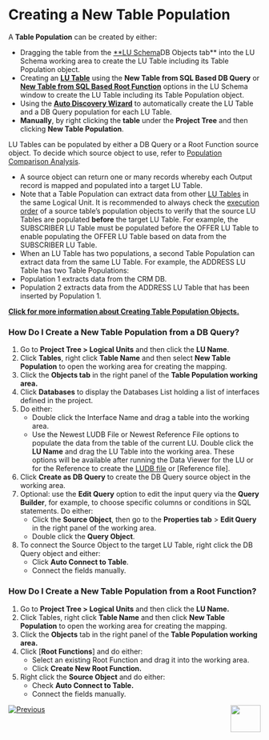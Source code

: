 # Creating a New Table Population

A **Table Population** can be created by either:
*	Dragging the table from the [**LU Schema](https://github.com/k2view-academy/K2View-Academy/blob/master/articles/03_logical_units/09_add_table_to_a_schema.md)DB Objects tab** into the LU Schema working area to create the LU Table including its Table Population object.
*	Creating an [**LU Table**](https://github.com/k2view-academy/K2View-Academy/blob/master/articles/06_LU_tables/01_LU_tables_overview.md) using the **New Table from SQL Based DB Query** or [**New Table from SQL Based Root Function**](https://github.com/k2view-academy/K2View-Academy/blob/master/articles/03_logical_units/09_add_table_to_a_schema.md) options  in the LU Schema window to create the LU Table including its Table Population object.
*	Using the [**Auto Discovery Wizard**](https://github.com/k2view-academy/K2View-Academy/blob/master/articles/03_logical_units/06_auto_discovery_wizard.md) to  automatically create the LU Table and a DB Query population for each LU Table.
*	**Manually**, by right clicking the **table** under the **Project Tree** and then clicking **New Table Population**. 

LU Tables can be populated by either a DB Query or a Root Function source object. To decide which source object to use, refer to [Population Comparison Analysis](https://github.com/k2view-academy/K2View-Academy/blob/master/articles/07_table_population/02_source_object_types.md). 
*	A source object can return one or many records whereby each Output record is mapped and populated into a target LU Table. 
*	Note that a Table Population can extract data from other [LU Tables](https://github.com/k2view-academy/K2View-Academy/blob/master/articles/06_LU_tables/01_LU_tables_overview.md) in the same Logical Unit. It is recommended to always check the [execution order](https://github.com/k2view-academy/K2View-Academy/blob/master/articles/07_table_population/13_LU_table_population_execution_order.md) of a source table’s population objects to verify that the source LU Tables are populated **before** the target LU Table. For example, the SUBSCRIBER LU Table must be populated before the OFFER LU Table to enable populating the OFFER LU Table based on data from the SUBSCRIBER LU Table.
*	When an LU Table has two populations, a second Table Population can extract data from the same LU Table. For example, the ADDRESS LU Table has two Table Populations:
*	Population 1 extracts data from the CRM DB.
*	Population 2 extracts data from the ADDRESS LU Table that has been inserted by Population 1.

[**Click for more information about Creating Table Population Objects.**](https://github.com/k2view-academy/K2View-Academy/blob/master/articles/07_table_population/03_creating_a_new_table_population.md)

### How Do I Create a New Table Population from a DB Query? 

1.	Go to **Project Tree > Logical Units** and then click the **LU Name**.
2.	Click **Tables**, right click **Table Name** and then select **New Table Population** to open the working area for creating the mapping.
3.	Click the **Objects tab** in the right panel of the **Table Population working area.**
4.	Click **Databases** to display the Databases List holding a list of interfaces defined in the project. 
5.	Do either: 
    *	Double click the Interface Name and drag a table into the working area.
    *	Use the Newest LUDB File or Newest Reference File options to populate the data from the table of the current LU. Double click the **LU Name** and drag the LU Table into the working area. These options will be available after running the Data Viewer for the LU or for the Reference to create the [LUDB file](https://github.com/k2view-academy/K2View-Academy/blob/master/articles/13_LUDB_viewer_and_studio_debug_capabilities/01_data_viewer.md) or [Reference file]. 
6.	Click **Create as DB Query** to create the DB Query source object in the working area. 
7.	Optional: use the **Edit Query** option to edit the input query via the **Query Builder**, for example, to choose specific columns or conditions in SQL statements. Do either:
    *	Click the **Source Object**, then go to the **Properties tab** > **Edit Query** in the right panel of the working area.
    *	Double click the **Query Object**.
8.	To connect the Source Object to the target LU Table, right click the DB Query object and either:
    *	Click **Auto Connect to Table**.
    *	Connect the fields manually.

### How Do I Create a New Table Population from a Root Function? 

1.	Go to **Project Tree > Logical Units** and then click the **LU Name.**
2.	Click Tables, right click **Table Name** and then click **New Table Population** to open the working area for creating the mapping.
3.	Click the **Objects** tab in the right panel of the **Table Population working area.**
4.	Click [**Root Functions**] and do either:
    * Select an existing Root Function and drag it into the working area. 
    * Click **Create New Root Function.**
5.	Right click the **Source Object** and do either:
    * Check **Auto Connect to Table.**
    * Connect the fields manually.
   
[![Previous](https://github.com/k2view-academy/K2View-Academy/blob/master/articles/images/Previous.png)](https://github.com/k2view-academy/K2View-Academy/blob/master/articles/07_table_population/02_source_object_types.md)[<img align="right" width="60" height="54" src="https://github.com/k2view-academy/K2View-Academy/blob/master/articles/images/Next.png">](https://github.com/k2view-academy/K2View-Academy/blob/master/articles/07_table_population/04_table_population_properties_tab.md)
